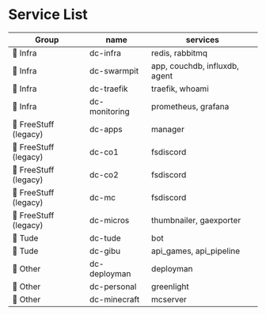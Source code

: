 # Service List


Group                 | name          | services
----------------------|---------------|----------------------
📡 Infra              | dc-infra      | redis, rabbitmq
📡 Infra              | dc-swarmpit   | app, couchdb, influxdb, agent
📡 Infra              | dc-traefik    | traefik, whoami
📡 Infra              | dc-monitoring | prometheus, grafana
🎁 FreeStuff (legacy) | dc-apps       | manager
🎁 FreeStuff (legacy) | dc-co1        | fsdiscord
🎁 FreeStuff (legacy) | dc-co2        | fsdiscord
🎁 FreeStuff (legacy) | dc-mc         | fsdiscord
🎁 FreeStuff (legacy) | dc-micros     | thumbnailer, gaexporter
🐢 Tude               | dc-tude       | bot
🐢 Tude               | dc-gibu       | api_games, api_pipeline
🔹 Other              | dc-deployman  | deployman
🔹 Other              | dc-personal   | greenlight
🔹 Other              | dc-minecraft  | mcserver

